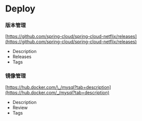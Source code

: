 # Deploy

### 版本管理

[https://github.com/spring-cloud/spring-cloud-netflix/releases](https://github.com/spring-cloud/spring-cloud-netflix/releases)

* Description
* Releases
* Tags

### 镜像管理

[https://hub.docker.com/\_/mysql?tab=description](https://hub.docker.com/_/mysql?tab=description)

* Description
* Review
* Tags

